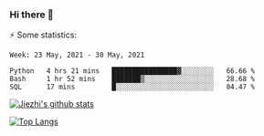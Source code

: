 ### Hi there 👋

⚡ Some statistics:

<!--START_SECTION:waka-->
```text
Week: 23 May, 2021 - 30 May, 2021

Python   4 hrs 21 mins   ████████████████▓░░░░░░░░   66.66 % 
Bash     1 hr 52 mins    ███████▒░░░░░░░░░░░░░░░░░   28.68 % 
SQL      17 mins         █░░░░░░░░░░░░░░░░░░░░░░░░   04.47 % 
```
<!--END_SECTION:waka-->

[![Jiezhi's github stats](https://github-readme-stats.vercel.app/api?username=Jiezhi&show_icons=true)](https://github.com/Jiezhi/github-readme-stats)

[![Top Langs](https://github-readme-stats.vercel.app/api/top-langs/?username=Jiezhi&hide=javascript,html)](https://github.com/Jiezhi/github-readme-stats)
<!--
**Jiezhi/Jiezhi** is a ✨ _special_ ✨ repository because its `README.md` (this file) appears on your GitHub profile.

Here are some ideas to get you started:

- 🔭 I’m currently working on ...
- 🌱 I’m currently learning ...
- 👯 I’m looking to collaborate on ...
- 🤔 I’m looking for help with ...
- 💬 Ask me about ...
- 📫 How to reach me: ...
- 😄 Pronouns: ...
- ⚡ Fun fact: ...
-->

